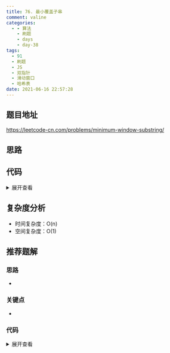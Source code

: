 ```yaml
---
title: 76. 最小覆盖子串
comment: valine
categories:
  - - 算法
    - 刷题
    - days
    - day-38
tags:
  - 91
  - 刷题
  - JS
  - 双指针
  - 滑动窗口
  - 哈希表
date: 2021-06-16 22:57:28
---
```


## 题目地址
https://leetcode-cn.com/problems/minimum-window-substring/
## 思路

## 代码

<details>
    <summary>展开查看</summary>

```js
/**
 * @param {string} s
 * @param {string} t
 * @return {string}
 */
var minWindow = function (s, t) {
    //构造哈希表
    const map = new Map();
    let res = s + s;
    for (let i = 0; i < t.length; i++) {
        const cur = t.charAt(i);
        map.set(cur, (map.get(cur) || 0) + 1);
    }

    let left = 0, right = 0;
    let remain = map.size;
    while (right <= s.length) {
        let end = s.charAt(right);//a
        if (map.has(end)) {
            map.set(end, map.get(end) - 1);
            //之后再有重复的则变为负数
            if (map.get(end) === 0) remain--;
        }
        // console.log(remain)
        while (remain === 0 && left <= right) {
            if (right - left + 1 < res.length) res = s.substring(left, right+1);
            const start = s.charAt(left);
            if (map.has(start)) {
                map.set(start, map.get(start) + 1);
                //抵消负数之后
                if (map.get(start) > 0) remain++;
            }
            left++
        }

        right++

    }
    // console.log(res)
    return res.length === s.length * 2 ? '' : res
};

```

</details>

## 复杂度分析

- 时间复杂度：O(n)
- 空间复杂度：O(1)

## 推荐题解

### 思路

-

### 关键点

-

### 代码

<details>
    <summary>展开查看</summary>

```js

```

</details>
